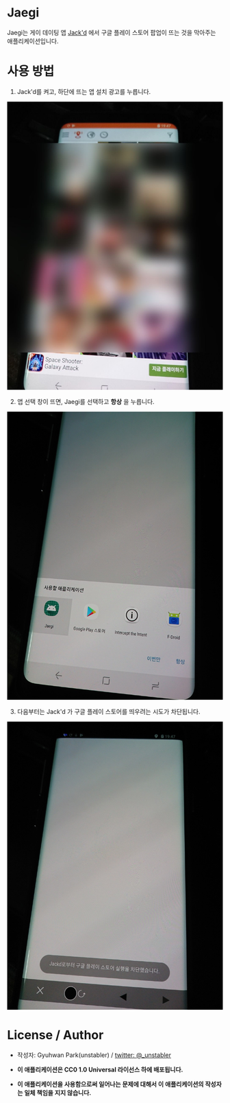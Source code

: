 # Jaegi

Jaegi는 게이 데이팅 앱 [Jack'd](http://jackd.mobi) 에서 구글 플레이 스토어 팝업이 뜨는 것을 막아주는 애플리케이션입니다.

# 사용 방법 

1. Jack'd를 켜고, 하단에 뜨는 앱 설치 광고를 누릅니다.

![USAGE 1](_static/1.jpg)

2. 앱 선택 창이 뜨면, Jaegi를 선택하고 **항상** 을 누릅니다.

![USAGE 2](_static/2.jpg)

3. 다음부터는 Jack'd 가 구글 플레이 스토어를 띄우려는 시도가 차단됩니다.

![USAGE 3](_static/3.jpg)

# License / Author

- 작성자: Gyuhwan Park(unstabler) / [twitter: @_unstabler](https://twitter.com/_unstabler)

- **이 애플리케이션은 CC0 1.0 Universal 라이선스 하에 배포됩니다.**

- **이 애플리케이션을 사용함으로써 일어나는 문제에 대해서 이 애플리케이션의 작성자는 일체 책임을 지지 않습니다.**


